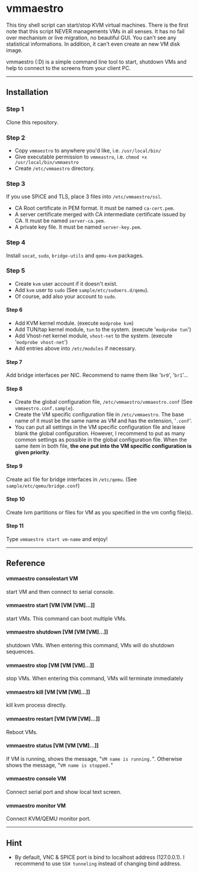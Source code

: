 vmmaestro
=========

This tiny shell script can start/stop KVM virtual machines. There is the first note that this script NEVER managements VMs in all senses. It has no fail over mechanism or live migration, no beautiful GUI. You can't see any statistical informations. In addition, it can't even create an new VM disk image.

vmmaestro (:D) is a simple command line tool to start, shutdown VMs and help to connect to the screens from your client PC.    

----
## Installation    
### Step 1
Clone this repository.    
### Step 2
* Copy ```vmmaestro``` to anywhere you'd like, i.e. ```/usr/local/bin/```
* Give executable permission to ```vmmeastro```, i.e. ```chmod +x /usr/local/bin/vmmaestro```
* Create ```/etc/vmmaestro``` directory.
    
### Step 3
If you use SPiCE and TLS, place 3 files into ```/etc/vmmaestro/ssl```.
* CA Root certificate in PEM format. It must be named ```ca-cert.pem```.
* A server certificate merged with CA intermediate certificate issued by CA. It must be named ```server-ca.pem```.
* A private key file. It must be named ```server-key.pem```.

### Step 4
Install ```socat```, ```sudo```, ```bridge-utils``` and ```qemu-kvm``` packages.

### Step 5
* Create ```kvm``` user account if it doesn't exist.
* Add ```kvm``` user to ```sudo``` (See ```sample/etc/sudoers.d/qemu```).
* Of course, add also your account to ```sudo```.

#### Step 6
* Add KVM kernel module. (execute ```modprobe kvm```)
* Add TUN/tap kernel module, ```tun``` to the system. (execute '```modprobe tun```')
* Add Vhost-net kernel module, ```vhost-net``` to the system. (execute '```modprobe vhost-net```')
* Add entries above into ```/etc/modules``` if necessary.

#### Step 7
Add bridge interfaces per NIC. Recommend to name them like '```br0```', '```br1```'...

#### Step 8
* Create the global configuration file, ```/etc/vmmaestro/vmmaestro.conf``` (See ```vmmaestro.conf.sample```).
* Create the VM specific configuration file in ```/etc/vmmaestro```. The base name of it must be the same name as VM and has the extension, '```.conf```'.
* You can put all settings in the VM specific configuration file and leave blank the global configuration. However, I recommend to put as many common settings as possible in the global configuration file. When the same item in both file, **the one put into the VM specific configuration is given priority**.

#### Step 9
Create acl file for bridge interfaces in ```/etc/qemu```. (See ```sample/etc/qemu/bridge.conf```)

#### Step 10
Create lvm partitions or files for VM as you specified in the vm config file(s).

#### Step 11
Type ```vmmaestro start vm-name``` and enjoy!

----
## Reference    
#### vmmaestro consolestart VM
start VM and then connect to serial console.

#### vmmaestro start [VM [VM [VM]...]]
start VMs. This command can boot multiple VMs.

#### vmmaestro shutdown [VM [VM [VM]...]]
shutdown VMs. When entering this command, VMs will do shutdown sequences.

#### vmmaestro stop [VM [VM [VM]...]]
stop VMs. When entering this command, VMs will terminate immediately
#### vmmaestro kill [VM [VM [VM]...]]
kill kvm process directly.

#### vmmaestro restart [VM [VM [VM]...]]
Reboot VMs.

#### vmmaestro status [VM [VM [VM]...]]
If VM is running, shows the message, "```VM name is running.```".
Otherwise shows the message, "```VM name is stopped.```"

#### vmmaestro console VM
Connect serial port and show local text screen. 

#### vmmaestro monitor VM
Connect KVM/QEMU monitor port.

----
## Hint    
* By default, VNC & SPICE port is bind to localhost address (127.0.0.1). I recommend to use ```SSH tunneling``` instead of changing bind address.

